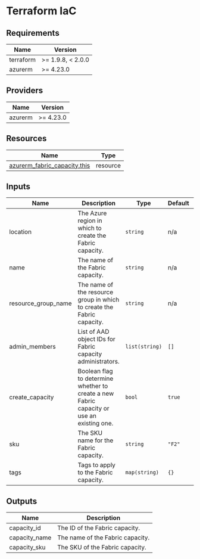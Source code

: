 <!-- BEGIN_TF_DOCS -->
<!-- markdown-table-prettify-ignore-start -->
# Terraform IaC

## Requirements

| Name | Version |
|------|---------|
| terraform | >= 1.9.8, < 2.0.0 |
| azurerm | >= 4.23.0 |

## Providers

| Name | Version |
|------|---------|
| azurerm | >= 4.23.0 |

## Resources

| Name | Type |
|------|------|
| [azurerm_fabric_capacity.this](https://registry.terraform.io/providers/hashicorp/azurerm/latest/docs/resources/fabric_capacity) | resource |

## Inputs

| Name | Description | Type | Default | Required |
|------|-------------|------|---------|:--------:|
| location | The Azure region in which to create the Fabric capacity. | `string` | n/a | yes |
| name | The name of the Fabric capacity. | `string` | n/a | yes |
| resource\_group\_name | The name of the resource group in which to create the Fabric capacity. | `string` | n/a | yes |
| admin\_members | List of AAD object IDs for Fabric capacity administrators. | `list(string)` | `[]` | no |
| create\_capacity | Boolean flag to determine whether to create a new Fabric capacity or use an existing one. | `bool` | `true` | no |
| sku | The SKU name for the Fabric capacity. | `string` | `"F2"` | no |
| tags | Tags to apply to the Fabric capacity. | `map(string)` | `{}` | no |

## Outputs

| Name | Description |
|------|-------------|
| capacity\_id | The ID of the Fabric capacity. |
| capacity\_name | The name of the Fabric capacity. |
| capacity\_sku | The SKU of the Fabric capacity. |
<!-- markdown-table-prettify-ignore-end -->
<!-- END_TF_DOCS -->
